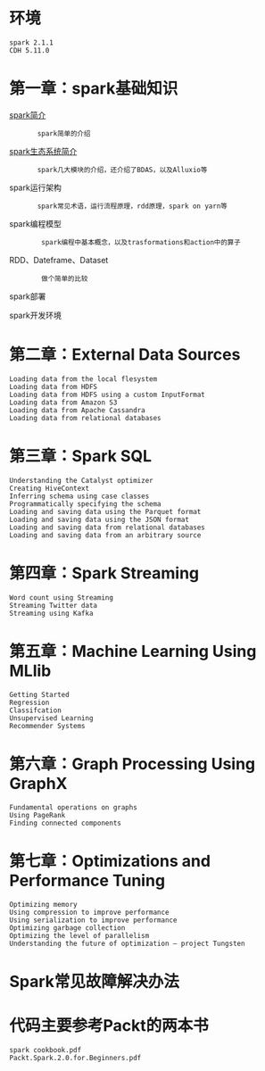 # 环境
    
    spark 2.1.1
    CDH 5.11.0

# 第一章：spark基础知识

   [spark简介](https://github.com/jimmy-src/spark-learning/blob/master/%E7%AC%AC%E4%B8%80%E7%AB%A0%EF%BC%9Aspark%E5%9F%BA%E7%A1%80%E7%9F%A5%E8%AF%86/spark%E7%AE%80%E4%BB%8B.md)
        
           spark简单的介绍
        
   [spark生态系统简介](https://github.com/jimmy-src/spark-learning/blob/master/%E7%AC%AC%E4%B8%80%E7%AB%A0%EF%BC%9Aspark%E5%9F%BA%E7%A1%80%E7%9F%A5%E8%AF%86/spark%E7%94%9F%E6%80%81%E7%B3%BB%E7%BB%9F%E7%AE%80%E4%BB%8B.md)
   
           spark几大模块的介绍，还介绍了BDAS，以及Alluxio等
   
   spark运行架构
   
           spark常见术语，运行流程原理，rdd原理，spark on yarn等
   
   spark编程模型
   
            spark编程中基本概念，以及trasformations和action中的算子
   
   RDD、Dateframe、Dataset
   
            做个简单的比较
   
   spark部署
   
   spark开发环境

# 第二章：External Data Sources

    Loading data from the local flesystem 
    Loading data from HDFS 
    Loading data from HDFS using a custom InputFormat 
    Loading data from Amazon S3 
    Loading data from Apache Cassandra 
    Loading data from relational databases 
    
# 第三章：Spark SQL

    Understanding the Catalyst optimizer 
    Creating HiveContext 
    Inferring schema using case classes 
    Programmatically specifying the schema 
    Loading and saving data using the Parquet format 
    Loading and saving data using the JSON format 
    Loading and saving data from relational databases 
    Loading and saving data from an arbitrary source 
    
# 第四章：Spark Streaming

    Word count using Streaming 
    Streaming Twitter data 
    Streaming using Kafka
    
# 第五章：Machine Learning Using MLlib

    Getting Started
    Regression
    Classifcation
    Unsupervised Learning
    Recommender Systems
    
# 第六章：Graph Processing Using GraphX

    Fundamental operations on graphs 
    Using PageRank 
    Finding connected components
    
# 第七章：Optimizations and Performance Tuning

    Optimizing memory 
    Using compression to improve performance 
    Using serialization to improve performance 
    Optimizing garbage collection 
    Optimizing the level of parallelism 
    Understanding the future of optimization – project Tungsten
    

# Spark常见故障解决办法



# 代码主要参考Packt的两本书

    spark cookbook.pdf
    Packt.Spark.2.0.for.Beginners.pdf
    

